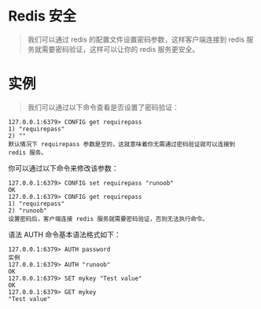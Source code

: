 # Redis 安全
>我们可以通过 redis 的配置文件设置密码参数，这样客户端连接到 redis 服务就需要密码验证，这样可以让你的 redis 服务更安全。

# 实例
>我们可以通过以下命令查看是否设置了密码验证：
```
127.0.0.1:6379> CONFIG get requirepass
1) "requirepass"
2) ""
默认情况下 requirepass 参数是空的，这就意味着你无需通过密码验证就可以连接到 redis 服务。
```
你可以通过以下命令来修改该参数：
```
127.0.0.1:6379> CONFIG set requirepass "runoob"
OK
127.0.0.1:6379> CONFIG get requirepass
1) "requirepass"
2) "runoob"
设置密码后，客户端连接 redis 服务就需要密码验证，否则无法执行命令。
```
语法
AUTH 命令基本语法格式如下：
```
127.0.0.1:6379> AUTH password
实例
127.0.0.1:6379> AUTH "runoob"
OK
127.0.0.1:6379> SET mykey "Test value"
OK
127.0.0.1:6379> GET mykey
"Test value"
```
